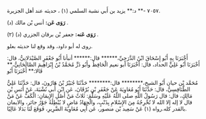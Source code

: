 ٧٠٥٧ -** د:** يزيد بن أَبي نشبة السلمي (١) ، حديثه عند أهل الجزيرة.

**رَوَى عَن:** أنس بْن مالك (د) .

**رَوَى عَنه:** جعفر بْن برقان الجزري (د) (٢) .

روى له أبو داود، وقد وقع لنا حديثه بعلو.

أَخْبَرَنَا بِهِ أَبُو إِسْحَاقَ ابْنُ الدَّرَجِيِّ،****** قال:****** أنبأنا أَبُو جَعْفَرٍ الصَّيْدَلانِيُّ، قال: أَخْبَرَنَا أَبُو عَلِيٍّ الحداد، قال: أَخْبَرَنَا أبو نعيم الْحَافِظُ وأَبُو ذَرٍّ مُحَمَّدُ بْنُ إِبْرَاهِيمَ الصَّالَحَانِيُّ،** قَالا:** أَخْبَرَنَا أَبُو

مُحَمَّد بْن حيان أَبُو الشيخ،******** قال:******** حَدَّثَنَا جُبَيْرُ بْنُ هَارُونَ، قال: حَدَّثَنَا عَلِيُّ الطَّنَافِسِيُّ، قال: حَدَّثَنَا أَبُو مُعَاوِيَةَ عَنْ جَعْفَرِ بْنِ بُرْقَانَ، عَنِ ابْنِ أَبي نُشْبَةَ، عَنْ أَنَسِ بْنِ مَالِكٍ، قال: قال رَسُولُ اللَّهِ صلى اللَّهُ عَلَيْهِ وسَلَّمَ: ثَلاثٌ مَنْ أَصْلِ الإِيمَانِ: الْكَفُّ عَنْ مَنْ قال لا إله إلا الله لا تُخْرِجُهُ مِنَ الإِسْلامِ بِذَنْبٍ، والْجِهَادُ مَاضٍ لا يُبْطِلُهُ جَوْرُ جائر، والايمان بالقدر كله.رواه (١) عَنْ سَعِيد بْن منصور، عَن أَبِي مُعَاوِيَةَ الضَّرِيرِ، فَوَقَعَ لَنَا بَدَلا عَالِيًا.
